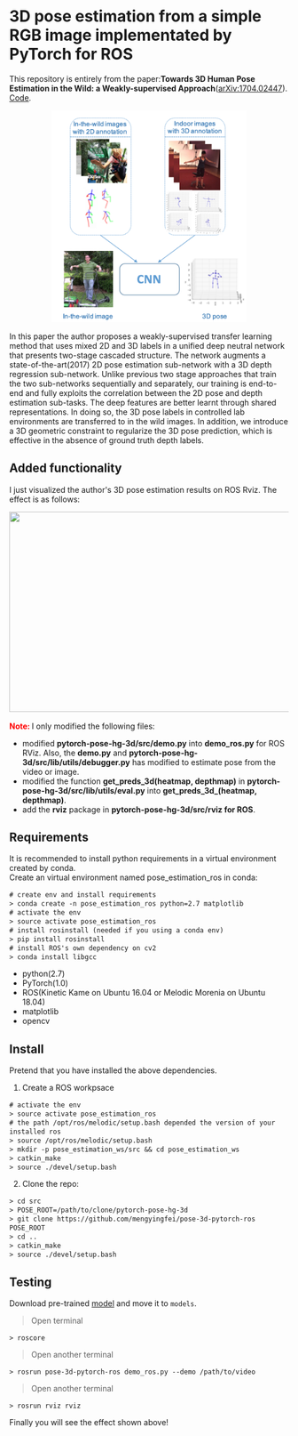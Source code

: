 # 3D pose estimation from a simple RGB image implementated by PyTorch for ROS

This repository is entirely from the paper:**Towards 3D Human Pose Estimation in the Wild: a Weakly-supervised Approach**([arXiv:1704.02447](https://arxiv.org/abs/1704.02447)). [Code](https://github.com/xingyizhou/pytorch-pose-hg-3d).  

<p align="center"> 
  <img src="teaser.png" width="350"/>
</p>

In this paper the author proposes a weakly-supervised transfer learning method that uses mixed 2D and 3D labels in a unified deep neutral network that presents two-stage cascaded structure. The network augments a state-of-the-art(2017) 2D pose estimation sub-network with a 3D depth regression sub-network. Unlike previous two stage approaches that train the two sub-networks sequentially and separately, our training is end-to-end and fully exploits the correlation between the 2D pose and depth estimation sub-tasks. The deep features are better learnt through shared representations. In doing so, the 3D pose labels in controlled lab environments are transferred to in the wild images. In addition, we introduce a 3D geometric constraint to regularize the 3D pose prediction, which is effective in the absence of ground truth depth labels. 

## Added functionality

I just visualized the author's 3D pose estimation results on ROS Rviz. The effect is as follows:

<div align=center><img width="640" height="360" src="https://github.com/mengyingfei/pose-3d-pytorch-ros/blob/master/3D%20pose%20ROS.gif"/></div>

**<span style="color:red">Note: </span>** I only modified the following files:
- modified **pytorch-pose-hg-3d/src/demo.py** into **demo_ros.py** for ROS RViz. Also, the **demo.py** and **pytorch-pose-hg-3d/src/lib/utils/debugger.py** has modified to estimate pose from the video or image.
- modified the function **get_preds_3d(heatmap, depthmap)** in **pytorch-pose-hg-3d/src/lib/utils/eval.py** into **get_preds_3d_(heatmap, depthmap)**.
- add the **rviz** package in  **pytorch-pose-hg-3d/src/rviz for ROS**.

## Requirements
It is recommended to install python requirements in a virtual environment created by conda.  
Create an virtual environment named pose_estimation_ros in conda:
~~~
# create env and install requirements
> conda create -n pose_estimation_ros python=2.7 matplotlib
# activate the env
> source activate pose_estimation_ros
# install rosinstall (needed if you using a conda env)
> pip install rosinstall
# install ROS's own dependency on cv2
> conda install libgcc
~~~
- python(2.7)
- PyTorch(1.0)
- ROS(Kinetic Kame on Ubuntu 16.04 or Melodic Morenia on Ubuntu 18.04)
- matplotlib
- opencv

## Install
Pretend that you have installed the above dependencies.
1. Create a ROS workpsace
~~~
# activate the env
> source activate pose_estimation_ros
# the path /opt/ros/melodic/setup.bash depended the version of your installed ros
> source /opt/ros/melodic/setup.bash
> mkdir -p pose_estimation_ws/src && cd pose_estimation_ws
> catkin_make
> source ./devel/setup.bash
~~~

2. Clone the repo:
~~~
> cd src
> POSE_ROOT=/path/to/clone/pytorch-pose-hg-3d
> git clone https://github.com/mengyingfei/pose-3d-pytorch-ros POSE_ROOT
> cd ..
> catkin_make
> source ./devel/setup.bash
~~~

## Testing  
Download  pre-trained [model](https://drive.google.com/a/utexas.edu/file/d/1mUEybux3YZ2VhSjs-k4kBadbrT5qx09i/view?usp=sharing) and move it to `models`.  
> Open terminal  
~~~
> roscore
~~~
> Open another terminal  
~~~
> rosrun pose-3d-pytorch-ros demo_ros.py --demo /path/to/video
~~~  
> Open another terminal  
~~~
> rosrun rviz rviz
~~~  

Finally you will see the effect shown above!
